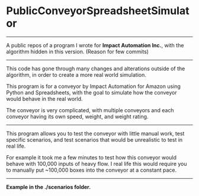 # PublicConveyorSpreadsheetSimulator
---

A public repos of a program I wrote for **Impact Automation Inc.**, with the algorithm hidden in this version. (Reason for few commits)

---
This code has gone through many changes and alterations outside of the algorithm, in order to create a more real world simulation.

This program is for a conveyor by Impact Automation for Amazon using Python and Spreadsheets, with the goal to simulate how the conveyor would behave in the real world. 

The conveyor is very complicated, with multiple conveyors and each conveyor having its own speed, weight, and weight rating. 

---

This program allows you to test the conveyor with little manual work, test specific scenarios, and test scenarios that would be unrealistic to test in real life. 

For example it took me a few minutes to test how this conveyor would behave with 100,000 inputs of heavy flow. I real life this would require you to manually put ~100,000 boxes into the conveyor at a constant pace.  

---

**Example in the ./scenarios folder.**
